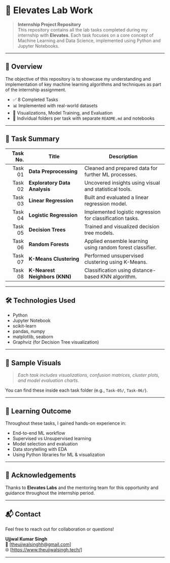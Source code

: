 # 🚀 Elevates Lab Work

> **Internship Project Repository**  
> This repository contains all the lab tasks completed during my internship with **Elevates**. Each task focuses on a core concept of Machine Learning and Data Science, implemented using Python and Jupyter Notebooks.

---

## 📌 Overview

The objective of this repository is to showcase my understanding and implementation of key machine learning algorithms and techniques as part of the internship assignment.

- ✅ 8 Completed Tasks
- 📊 Implemented with real-world datasets
- 🧪 Visualizations, Model Training, and Evaluation
- 📂 Individual folders per task with separate `README.md` and notebooks

---

## 📁 Task Summary

| Task No. | Title                         | Description                                           |
|---------:|------------------------------|-------------------------------------------------------|
| Task 01  | **Data Preprocessing**       | Cleaned and prepared data for further ML processes.   |
| Task 02  | **Exploratory Data Analysis**| Uncovered insights using visual and statistical tools.|
| Task 03  | **Linear Regression**        | Built and evaluated a linear regression model. |
| Task 04  | **Logistic Regression**      | Implemented logistic regression for classification tasks. |
| Task 05  | **Decision Trees**           | Trained and visualized decision tree models.    |
| Task 06  | **Random Forests**           | Applied ensemble learning using random forest classifier.         |
| Task 07  | **K-Means Clustering**       | Performed unsupervised clustering using K-Means.   |
| Task 08  | **K-Nearest Neighbors (KNN)**| Classification using distance-based KNN algorithm.   |

---

## 🛠️ Technologies Used

- Python
- Jupyter Notebook
- scikit-learn
- pandas, numpy
- matplotlib, seaborn
- Graphviz (for Decision Tree visualization)

---

## 📸 Sample Visuals

> _Each task includes visualizations, confusion matrices, cluster plots, and model evaluation charts._

You can find these inside each task folder (e.g., `Task-05/`, `Task-06/`).

---

## 🧠 Learning Outcome

Throughout these tasks, I gained hands-on experience in:
- End-to-end ML workflow
- Supervised vs Unsupervised learning
- Model selection and evaluation
- Data storytelling with EDA
- Using Python libraries for ML & visualization

---

## 🙌 Acknowledgements

Thanks to **Elevates Labs** and the mentoring team for this opportunity and guidance throughout the internship period.

---

## 📬 Contact

Feel free to reach out for collaboration or questions!

**Ujjwal Kumar Singh**  
📧 [theujjwalsinghh@gmail.com]  
🌐 [https://www.theujjwalsingh.tech/]

---
